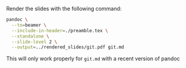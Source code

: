 Render the slides with the following command:

```bash
pandoc \
  --to=beamer \
  --include-in-header=./preamble.tex \
  --standalone \
  --slide-level 2 \
  --output=../rendered_slides/git.pdf git.md
```

This will only work properly for `git.md` with a recent version of pandoc